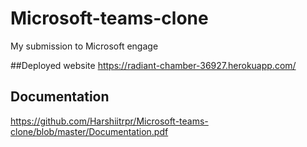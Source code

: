 # Microsoft-teams-clone
My submission to Microsoft engage

##Deployed website
https://radiant-chamber-36927.herokuapp.com/

## Documentation
https://github.com/Harshiitrpr/Microsoft-teams-clone/blob/master/Documentation.pdf
